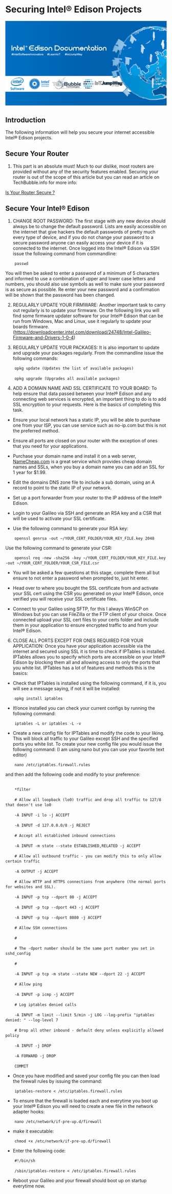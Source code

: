 # Securing Intel® Edison Projects

![TechBubble IoT JumpWay Docs](../../images/Docs/Intel-Edison-Documentation.png)    

## Introduction

The following information will help you secure your internet accessible Intel® Edison projects.

## Secure Your Router

1. This part is an absolute must! Much to our dislike, most routers are provided without any of the security features enabled. Securing your router is out of the scope of this article but you can read an article on TechBubble.info for more info:

[Is Your Router Secure ?](https://www.techbubble.info/blog/web/online-security/entry/Is-Your-Router-Secure "Is Your Router Secure ?")

## Secure Your Intel® Edison 

1. CHANGE ROOT PASSWORD: The first stage with any new device should always be to change the default password. Lists are easily accessible on the internet that give hackers the default passwords of pretty much every type of device, and if you do not change your password to a secure password anyone can easily access your device if it is connected to the internet. Once logged into the Intel® Edison via SSH issue the following command from commandline:

```
    passwd

```

You will then be asked to enter a password of a minimum of 5 characters and informed to use a combination of upper and lower case letters and numbers, you should also use symbols as well to make sure your password is as secure as possible. Re enter your new password and a confirmation will be shown that the password has been changed.

2. REGULARLY UPDATE YOUR FIRMWARE: Another important task to carry out regularly is to update your firmware. On the following link you will find some firmware updater software for your Intel® Edison that can be run from Windows, Mac and Linux, use it regularly to update your boards firmware. (https://downloadcenter.intel.com/download/24748/Intel-Galileo-Firmware-and-Drivers-1-0-4)

3. REGULARLY UPDATE YOUR PACKAGES: It is also important to update and upgrade your packages regularly. From the commandline issue the following commands:

```
    opkg update (Updates the list of available packages)

    opkg upgrade (Upgrades all available packages)

```

4. ADD A DOMAIN NAME AND SSL CERTIFICATE TO YOUR BOARD: To help ensure that data passed between your Intel® Edison and any connecting web services is encrypted, an important thing to do is to add SSL encryption to your requests. Here is the basics of completing this task.

- Ensure your local network has a static IP, you will be able to purchase one from your ISP, you can use service such as no-ip.com but this is not the preferred method.

- Ensure all ports are closed on your router with the exception of ones that you need for your applications.

- Purchase your domain name and install it on a web server, [NameCheap.com](https://www.NameCheap.com "NameCheap.com") is a great service which provides cheap domain names and SSLs, when you buy a domain name you can add an SSL for 1 year for $1.99.

- Edit the domains DNS zone file to include a sub domain, using an A record to point to the static IP of your network.

- Set up a port forwarder from your router to the IP address of the Intel® Edison.

- Login to your Galileo via SSH and generate an RSA key and a CSR that will be used to activate your SSL certificate.

- Use the following command to generate your RSA key:

```
    openssl genrsa -out ~/YOUR_CERT_FOLDER/YOUR_KEY_FILE.key 2048

```

Use the following command to generate your CSR:

```
    openssl req -new -sha256 -key ~/YOUR_CERT_FOLDER/YOUR_KEY_FILE.key -out ~/YOUR_CERT_FOLDER/YOUR_CSR_FILE.csr

```

- You will be asked a few questions at this stage, complete them all but ensure to not enter a password when prompted to, just hit enter.

- Head over to where you bought the SSL certificate from and activate your SSL cert using the CSR you generated on your Intel® Edison, once verified you will receive your SSL certificate files.

- Connect to your Galileo using SFTP, for this I always WinSCP on Windows but you can use FileZilla or the FTP client of your choice. Once connected upload your SSL cert files to your certs folder and include them in your application to ensure encrypted traffic to and from your Intel® Edison.

6. CLOSE ALL PORTS EXCEPT FOR ONES REQUIRED FOR YOUR APPLICATION: Once you have your application accessible via the internet and secured using SSL it is time to check if IPTables is installed. IPTables allows you to specify which ports are accessible on your Intel® Edison by blocking them all and allowing access to only the ports that you white list. IPTables has a lot of features and methods this is the basics:

- Check that IPTables is installed using the following command, if it is, you will see a message saying, if not it will be installed:

```
    opkg install iptables

```

- If/once installed you can check your current configs by running the following command:

```
    iptables -L or iptables -L -v

```

- Create a new config file for IPTables and modify the code to your liking. This will block all traffic to your Galileo except SSH and the specified ports you white list. To create your new config file you would issue the following command: (I am using nano but you can use your favorite text editor)

```
    nano /etc/iptables.firewall.rules

```

and then add the following code and modify to your preference:

```

    *filter

    # Allow all loopback (lo0) traffic and drop all traffic to 127/8 that doesn't use lo0

    -A INPUT -i lo -j ACCEPT

    -A INPUT -d 127.0.0.0/8 -j REJECT

    # Accept all established inbound connections

    -A INPUT -m state --state ESTABLISHED,RELATED -j ACCEPT

    # Allow all outbound traffic - you can modify this to only allow certain traffic

    -A OUTPUT -j ACCEPT

    # Allow HTTP and HTTPS connections from anywhere (the normal ports for websites and SSL).

    -A INPUT -p tcp --dport 80 -j ACCEPT

    -A INPUT -p tcp --dport 443 -j ACCEPT

    -A INPUT -p tcp --dport 8080 -j ACCEPT

    # Allow SSH connections

    #

    # The -dport number should be the same port number you set in sshd_config

    #

    -A INPUT -p tcp -m state --state NEW --dport 22 -j ACCEPT

    # Allow ping

    -A INPUT -p icmp -j ACCEPT

    # Log iptables denied calls

    -A INPUT -m limit --limit 5/min -j LOG --log-prefix "iptables denied: " --log-level 7

    # Drop all other inbound - default deny unless explicitly allowed policy

    -A INPUT -j DROP

    -A FORWARD -j DROP

    COMMIT

```

- Once you have modified and saved your config file you can then load the firewall rules by issuing the command:

```
    iptables-restore < /etc/iptables.firewall.rules

```

- To ensure that the firewall is loaded each and everytime you boot up your Intel® Edison you will need to create a new file in the network adapter hooks:

```
    nano /etc/network/if-pre-up.d/firewall

```

- make it executable:

```
    chmod +x /etc/network/if-pre-up.d/firewall

```

- Enter the following code:

```
    #!/bin/sh

    /sbin/iptables-restore < /etc/iptables.firewall.rules

```

- Reboot your Galileo and your firewall should boot up on startup everytime now.